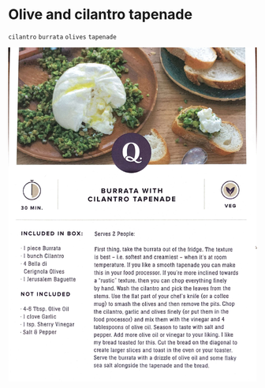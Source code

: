 # Olive and cilantro tapenade

`cilantro` `burrata` `olives` `tapenade`

![Snapshot.jpg](image/Snapshot.jpg)
